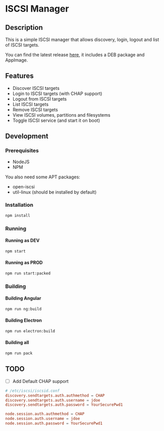 # ISCSI Manager

## Description

This is a simple ISCSI manager that allows discovery, login, logout and list of ISCSI targets.

You can find the latest release [here](https://git.ibaraki.app/apps/iscsi-manager/-/releases), it includes a DEB package and AppImage. 

## Features

- Discover ISCSI targets
- Login to ISCSI targets (with CHAP support)
- Logout from ISCSI targets
- List ISCSI targets
- Remove ISCSI targets
- View ISCSI volumes, partitions and filesystems
- Toggle ISCSI service (and start it on boot)

## Development

### Prerequisites

- NodeJS
- NPM

You also need some APT packages:

- open-iscsi
- util-linux (should be installed by default)

### Installation

```bash
npm install
```

### Running

#### Running as DEV

```bash
npm start
```

#### Running as PROD

```bash
npm run start:packed
```

### Building

#### Building Angular

```bash
npm run ng:build
```

#### Building Electron

```bash
npm run electron:build
```

#### Building all

```bash
npm run pack
```

## TODO

- [ ] Add Default CHAP support
```conf
# /etc/iscsi/iscsid.conf
discovery.sendtargets.auth.authmethod = CHAP
discovery.sendtargets.auth.username = jdoe
discovery.sendtargets.auth.password = YourSecurePwd1

node.session.auth.authmethod = CHAP
node.session.auth.username = jdoe
node.session.auth.password = YourSecurePwd1
```
